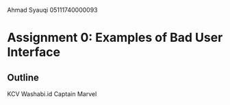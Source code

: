 Ahmad Syauqi
05111740000093

# Assignment 0: Examples of Bad User Interface

## Outline
KCV
Washabi.id
Captain Marvel

